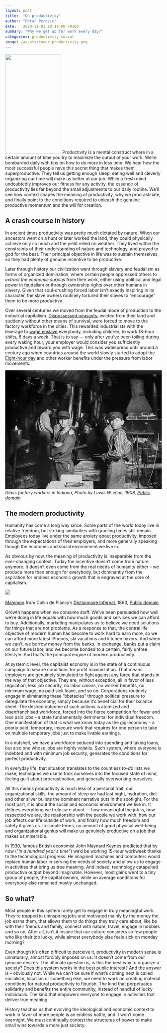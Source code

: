 ```yaml
---
layout: post
title:  "On productivity"
author: "Petar Perovic"
date:   2020-11-01 10:10:00 +0100
summary: "Why we get up for work every day?"
categories: productivity social
image: /assets/cover-productivity.png
---
```


<img class="fr ml3 nr5" width="180" height="320" src="{% link /assets/productivity-box_man.jpg %}">
Productivity is a mental construct where in a certain amount of time you try to maximize the output of your work. We’re bombarded daily with tips on how to do more in less time. We hear how the most successful people have this secret thing that makes them superproductive. They tell us getting enough sleep, eating well and cleverly organizing our time will make us better at our job. While a fresh mind undoubtedly improves our fitness for any activity, the essence of productivity lies far beyond the small adjustments to our daily routine. We’ll see how context shapes the meaning of productivity, why we procrastinate, and finally point to the conditions required to unleash the genuine productive momentum and the will for creation.

## A crash course in history

In ancient times productivity was pretty much dictated by nature. When our ancestors went on a hunt or later worked the land, they could physically achieve only so much and the yield relied on weather. They lived within the constraints of their understanding of nature and technology, and prayed to god for the best. Their principal objective in life was to sustain themselves, so they had plenty of genuine incentive to be productive.

Later through history our civilization went through slavery and feudalism as forms of organized domination, where certain people oppressed others to _extract the economic surplus_ from their work, either using political and legal power in feudalism or through ownership rights over other humans in slavery. Given that soul-crushing forced labor isn’t exactly inspiring in its character, the slave owners routinely tortured their slaves to “encourage” them to be more productive.

Over several centuries we moved from the feudal mode of production to the industrial capitalism. [Dispossessed peasants](https://www.thelandmagazine.org.uk/articles/short-history-enclosure-britain), evicted from their land and suddenly without other means of survival, were forced to move to the factory workforce in the cities. This rewarded industrialists with the leverage to [wage enslave](https://en.wikipedia.org/wiki/Wage_slavery) everybody, including children, to work 18-hour shifts, 6 days a week. That is to say — only after you’ve been toiling during every waking hour, your employer would consider you sufficiently productive and reward you with wage. This was widespread until around a century ago when countries around the world slowly started to adopt the [Eight-hour day](https://en.wikipedia.org/wiki/Eight-hour_day) and other worker benefits under the pressure from labor movements.

![Children glass factory workers](/assets/productivity-Lewis_Hine_Glass_works_1908.jpg)
*Glass factory workers in Indiana, Photo by Lewis W. Hine, 1908, [Public domain](https://commons.wikimedia.org/wiki/File:Lewis_Hine,_Glass_works,_midnight,_Indiana,_1908.jpg)*

## The modern productivity

Humanity has come a long way since. Some parts of the world today live in relative freedom, but striking similarities with grueling times still remain. Employees today live under the same anxiety about productivity, imposed through the expectations of their employers, and more generally speaking though the economic and social environment we live in.

As obvious by now, the meaning of productivity is inseparable from the ever-changing context. Today the incentive doesn’t come from nature anymore. It doesn’t even come from the real needs of humanity either – we produce more than enough for everybody, but dominantly from the aspiration for endless economic growth that is engraved at the core of capitalism.

<div class="fr ml4 nr5 w-50">
  <img src="{% link /assets/productivity-mammon.jpg %}">
  <p class="f6 i tc"><a href="https://en.wikipedia.org/wiki/Mammon">Mammon</a> from Collin de Plancy’s <a href="https://en.wikipedia.org/wiki/Dictionnaire_Infernal">Dictionnaire Infernal</a>, 1863, <a href="https://commons.wikimedia.org/wiki/File:Ill_dict_infernal_p0455_mammon.jpg">Public domain</a></p>
</div> Growth happens when we consume stuff. We’ve been persuaded how well we’re doing in life equals with how much goods and services we can afford to buy. Additionally, marketing manipulates us to believe we need solutions for things that are not problems. As a response to that, the central life objective of modern human has become to work hard to earn more, so we can afford more latest iPhones, ski vacations and kitchen mixers. And when we can’t, we borrow money from the banks. In exchange, banks put a claim on our future labor, and we become bonded to a certain, fairly unfree lifestyle. And that’s the principal engine of modern productivity.

At systemic level, the capitalist economy is in the state of a continuous campaign to secure conditions for profit maximization. That means employers are genuinely stimulated to fight against any force that stands in the way of that objective. They are, without exception, all in favor of less regulation, less job security, no labor unions, no worker benefits, no minimum wage, no paid sick leave, and so on. Corporations routinely engage in eliminating these ”obstacles” through political pressure to deregulate the economy, simply because it’s beneficial for their balance sheet. The desired outcome of such actions is atomized and disenfranchised workforce, forced into the fierce competition for fewer and less paid jobs – a state fundamentally detrimental for individual freedom. One manifestation of that is what we know today as the gig-economy – a poorly paid, temporary, insecure work that requires for one person to take on multiple temporary jobs just to make livable earnings.

In a nutshell, we have a workforce seduced into spending and taking loans, but also one whose jobs are highly volatile. Such system, where everyone is indebted and with minimum job security, generates the conditions for perfect productivity.

In everyday life, that situation translates to the countless _to-do_ lists we make, techniques we use to trick ourselves into the focused state of mind, feeling guilt about procrastination, and generally overworking ourselves.

<p class="highlight">
All this means productivity is much less of a personal trait, our organizational skills, the amount of sleep we had last night, hydration, diet and other silver bullets the dominant narrative puts in the spotlight. For the most part, it is about the social and economic environment we live in. It defines everything we truly care about — how meaningful the job is, how respected we are, the relationship with the people we work with, how our job affects our life outside of work, and finally how much freedom and safety it gives us. In simple terms, no amount of good physical well-being and organizational genius will make us genuinely productive on a job that makes us miserable.
</p>

In 1930, famous British economist John Maynard Keynes predicted that by now (“_In a hundred year's time_”) we’d be working 15-hour workweek thanks to the technological progress. He imagined machines and computers would replace human labor in serving the needs of society and allow us to engage in activities that bring us true meaning. And indeed, technology catapulted productive output beyond imaginable. However, most gains went to a tiny group of people, the capital owners, while on average conditions for everybody else remained mostly unchanged.

## So what?

Most people in this system rarely get to engage in truly meaningful work. They’re trapped in uninspiring jobs and motivated mainly by the money the job earns them, that allows them to do things they truly care about, like be with their friends and family, connect with nature, travel, engage in hobbies and so on. After all, isn’t it insane that our culture considers so few people who like their job lucky, while almost everybody else feels sick on monday morning?

Even though it’s often difficult to perceive it, productivity in modern sense is unnaturally, almost forcibly imposed on us. It doesn’t come from our genuine desires. The ultimate question is, is this the best way to organize a society? Does this system works in the best public interest? And the answer is – obviously not. While we can’t be sure if what’s coming next is called socialism, localism or something else, we need to work on creating material conditions for natural productivity to flourish. The kind that perpetuates solidarity and benefits the entire community, instead of handful of lucky individuals. The kind that empowers everyone to engage in activities that deliver true meaning.

History teaches us that evolving the ideological and economic context to work in favor of more people is an endless battle, and it won’t come overnight. We must continually contest the structures of power to make small wins towards a more just society.
